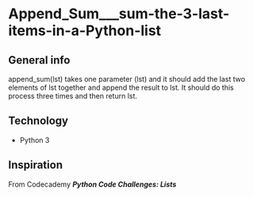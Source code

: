 # Append_Sum___sum-the-3-last-items-in-a-Python-list

## General info
append_sum(lst) takes one parameter (lst) and it should add the last two elements of lst together and append the result to lst. It should do this process three times and then return lst.

## Technology
* Python 3

## Inspiration
From Codecademy ***Python Code Challenges: Lists***
